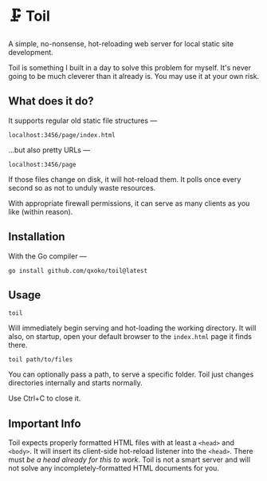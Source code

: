 # 🗜️ Toil

A simple, no-nonsense, hot-reloading web server for local static site development.

Toil is something I built in a day to solve this problem for myself.  It's never going to be much cleverer than it already is.  You may use it at your own risk.

## What does it do?

It supports regular old static file structures —

	localhost:3456/page/index.html

...but also pretty URLs —

	localhost:3456/page

If those files change on disk, it will hot-reload them. It polls once every second so as not to unduly waste resources.

With appropriate firewall permissions, it can serve as many clients as you like (within reason).

## Installation

With the Go compiler —

	go install github.com/qxoko/toil@latest

## Usage

	toil

Will immediately begin serving and hot-loading the working directory.  It will also, on startup, open your default browser to the `index.html` page it finds there.

	toil path/to/files

You can optionally pass a path, to serve a specific folder.  Toil just changes directories internally and starts normally.

Use Ctrl+C to close it.

## Important Info

Toil expects properly formatted HTML files with at least a `<head>` and `<body>`.  It will insert its client-side hot-reload listener into the `<head>`.  There must *be a head already for this to work*.  Toil is not a smart server and will not solve any incompletely-formatted HTML documents for you.
